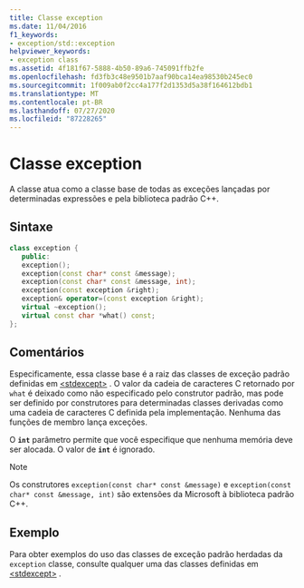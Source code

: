 ```yaml
---
title: Classe exception
ms.date: 11/04/2016
f1_keywords:
- exception/std::exception
helpviewer_keywords:
- exception class
ms.assetid: 4f181f67-5888-4b50-89a6-745091ffb2fe
ms.openlocfilehash: fd3fb3c48e9501b7aaf90bca14ea98530b245ec0
ms.sourcegitcommit: 1f009ab0f2cc4a177f2d1353d5a38f164612bdb1
ms.translationtype: MT
ms.contentlocale: pt-BR
ms.lasthandoff: 07/27/2020
ms.locfileid: "87228265"
---
```

# <a name="exception-class"></a>Classe exception

A classe atua como a classe base de todas as exceções lançadas por determinadas expressões e pela biblioteca padrão C++.

## <a name="syntax"></a>Sintaxe

```cpp
class exception {
   public:
   exception();
   exception(const char* const &message);
   exception(const char* const &message, int);
   exception(const exception &right);
   exception& operator=(const exception &right);
   virtual ~exception();
   virtual const char *what() const;
};
```

## <a name="remarks"></a>Comentários

Especificamente, essa classe base é a raiz das classes de exceção padrão definidas em [\<stdexcept>](../standard-library/stdexcept.md) . O valor da cadeia de caracteres C retornado por `what` é deixado como não especificado pelo construtor padrão, mas pode ser definido por construtores para determinadas classes derivadas como uma cadeia de caracteres C definida pela implementação. Nenhuma das funções de membro lança exceções.

O **`int`** parâmetro permite que você especifique que nenhuma memória deve ser alocada. O valor de **`int`** é ignorado.

> [!NOTE]
> Os construtores `exception(const char* const &message)` e `exception(const char* const &message, int)` são extensões da Microsoft à biblioteca padrão C++.

## <a name="example"></a>Exemplo

Para obter exemplos do uso das classes de exceção padrão herdadas da `exception` classe, consulte qualquer uma das classes definidas em [\<stdexcept>](../standard-library/stdexcept.md) .
